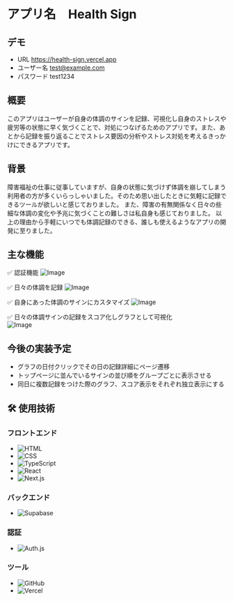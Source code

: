 # アプリ名　Health Sign

## デモ

- URL https://health-sign.vercel.app
- ユーザー名 test@example.com
- パスワード test1234

## 概要

このアプリはユーザーが自身の体調のサインを記録、可視化し自身のストレスや疲労等の状態に早く気づくことで、対処につなげるためのアプリです。また、あとから記録を振り返ることでストレス要因の分析やストレス対処を考えるきっかけにできるアプリです。

## 背景

障害福祉の仕事に従事していますが、自身の状態に気づけず体調を崩してしまう利用者の方が多くいらっしゃいました。そのため思い出したときに気軽に記録できるツールが欲しいと感じておりました。
また、障害の有無関係なく日々の些細な体調の変化や予兆に気づくことの難しさは私自身も感じておりました。
以上の理由から手軽にいつでも体調記録のできる、誰しも使えるようなアプリの開発に至りました。

## 主な機能

✅ 認証機能
![Image](https://github.com/user-attachments/assets/4a916042-4f94-4ec9-89ab-7e499690bcab)

✅ 日々の体調を記録
![Image](https://github.com/user-attachments/assets/105cd4a9-1b00-4cec-bec9-9fb6b5a1a472)

✅ 自身にあった体調のサインにカスタマイズ
![Image](https://github.com/user-attachments/assets/e147c02f-ccd7-4cc5-8254-1fe9b1c2bce3)

✅ 日々の体調サインの記録をスコア化しグラフとして可視化  
![Image](https://github.com/user-attachments/assets/081b6b8d-0995-48dc-884c-2dc08f3a0ab0)

## 今後の実装予定

- グラフの日付クリックでその日の記録詳細にページ遷移
- トップページに並んでいるサインの並び順をグループごとに表示させる
- 同日に複数記録をつけた際のグラフ、スコア表示をそれぞれ独立表示にする

## 🛠 使用技術

### フロントエンド

- ![HTML](https://img.shields.io/badge/HTML-E34F26?style=for-the-badge&logo=html5&logoColor=white)
- ![CSS](https://img.shields.io/badge/CSS-1572B6?style=for-the-badge&logo=css3&logoColor=white)
- ![TypeScript](https://img.shields.io/badge/TypeScript-3178C6?style=for-the-badge&logo=typescript&logoColor=white)
- ![React](https://img.shields.io/badge/React-61DAFB?style=for-the-badge&logo=react&logoColor=black)
- ![Next.js](https://img.shields.io/badge/Next.js-000000?style=for-the-badge&logo=nextdotjs&logoColor=white)

### バックエンド

- ![Supabase](https://img.shields.io/badge/Supabase-3ECF8E?style=for-the-badge&logo=supabase&logoColor=white)

### 認証

- ![Auth.js](https://img.shields.io/badge/Auth.js-3ECF8E?style=for-the-badge&logo=auth0&logoColor=white)

### ツール

- ![GitHub](https://img.shields.io/badge/GitHub-181717?style=for-the-badge&logo=github&logoColor=white)
- ![Vercel](https://img.shields.io/badge/Vercel-000000?style=for-the-badge&logo=vercel&logoColor=white)
